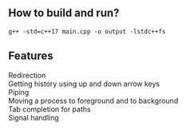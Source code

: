 
## How to build and run? 
```
g++ -std=c++17 main.cpp -o output -lstdc++fs
```

## Features 
Redirection <br />
Getting history using up and down arrow keys <br />
Piping <br />
Moving a process to foreground and to background <br />
Tab completion for paths <br />
Signal handling <br />
